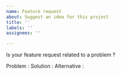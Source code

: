 ```yaml
---
name: Feature request
about: Suggest an idea for this project
title: ''
labels: ''
assignees: ''

---
```


Is your feature request related to a problem ?

Problem :
Solution :
Alternative :
